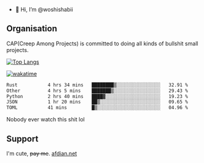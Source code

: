 - 👋 Hi, I’m @woshishabii

## Organisation

CAP(Creep Among Projects) is committed to doing all kinds of bullshit small projects.

[![Top Langs](https://github-readme-stats.vercel.app/api/top-langs/?username=woshishabii&layout=compact)](https://github.com/anuraghazra/github-readme-stats)

[![wakatime](https://wakatime.com/badge/user/34d02784-acc1-4a16-82d7-33fdb53c4ed6.svg)](https://wakatime.com/@34d02784-acc1-4a16-82d7-33fdb53c4ed6)


<!--START_SECTION:waka-->

```txt
Rust           4 hrs 34 mins   ████████▒░░░░░░░░░░░░░░░░   32.91 %
Other          4 hrs 5 mins    ███████▒░░░░░░░░░░░░░░░░░   29.43 %
Python         2 hrs 40 mins   ████▓░░░░░░░░░░░░░░░░░░░░   19.23 %
JSON           1 hr 20 mins    ██▒░░░░░░░░░░░░░░░░░░░░░░   09.65 %
TOML           41 mins         █▒░░░░░░░░░░░░░░░░░░░░░░░   04.96 %
```

<!--END_SECTION:waka-->

Nobody ever watch this shit lol

## Support
I'm cute, ~~pay me~~.
[afdian.net](https://afdian.com/a/woshishabi)

<!---
woshishabii/woshishabii is a ✨ special ✨ repository because its `README.md` (this file) appears on your GitHub profile.
You can click the Preview link to take a look at your changes.
--->
